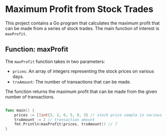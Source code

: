# Maximum Profit from Stock Trades

This project contains a Go program that calculates the maximum profit that can be made from a series of stock trades. The main function of interest is `maxProfit`.

## Function: maxProfit

The `maxProfit` function takes in two parameters:

- `prices`: An array of integers representing the stock prices on various days.
- `trxAmount`: The number of transactions that can be made.

The function returns the maximum profit that can be made from the given number of transactions.

```go

func main() {
    prices := []int{3, 2, 6, 5, 0, 3} // stock price sample in various days
    trxAmount := 2 // transaction amount
    fmt.Println(maxProfit(prices, trxAmount)) // 7
}
